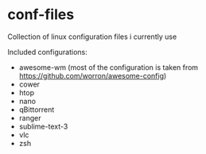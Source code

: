 # conf-files
Collection of linux configuration files i currently use

Included configurations:
- awesome-wm (most of the configuration is taken from https://github.com/worron/awesome-config)
- cower
- htop
- nano
- qBittorrent
- ranger
- sublime-text-3
- vlc
- zsh
